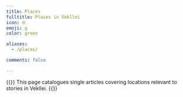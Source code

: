 ```yaml
---
title: Places
fulltitle: Places in Vekllei
icon: 🌐
emoji: g
color: green

aliases:
  - /places/

comments: false

---
```

{{<note panel>}}
This page catalogues single articles covering locations relevant to stories in Vekllei.
{{</note>}}